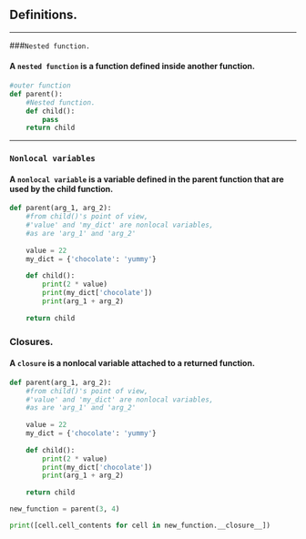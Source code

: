 ## Definitions.
***
###`Nested function.`
#### A `nested function` is a function defined inside another function.
```python
#outer function
def parent():
    #Nested function.
    def child():
        pass
    return child
```
***
### `Nonlocal variables`
#### A `nonlocal variable` is a variable defined in the parent function that are used by the child function.

```python
def parent(arg_1, arg_2):
    #from child()'s point of view, 
    #'value' and 'my_dict' are nonlocal variables,
    #as are 'arg_1' and 'arg_2'
    
    value = 22
    my_dict = {'chocolate': 'yummy'}
    
    def child():
        print(2 * value)
        print(my_dict['chocolate'])
        print(arg_1 + arg_2)
        
    return child
```

### Closures.
#### A `closure` is a nonlocal variable attached to a returned function.

```python
def parent(arg_1, arg_2):
    #from child()'s point of view, 
    #'value' and 'my_dict' are nonlocal variables,
    #as are 'arg_1' and 'arg_2'
    
    value = 22
    my_dict = {'chocolate': 'yummy'}
    
    def child():
        print(2 * value)
        print(my_dict['chocolate'])
        print(arg_1 + arg_2)
        
    return child

new_function = parent(3, 4)

print([cell.cell_contents for cell in new_function.__closure__])